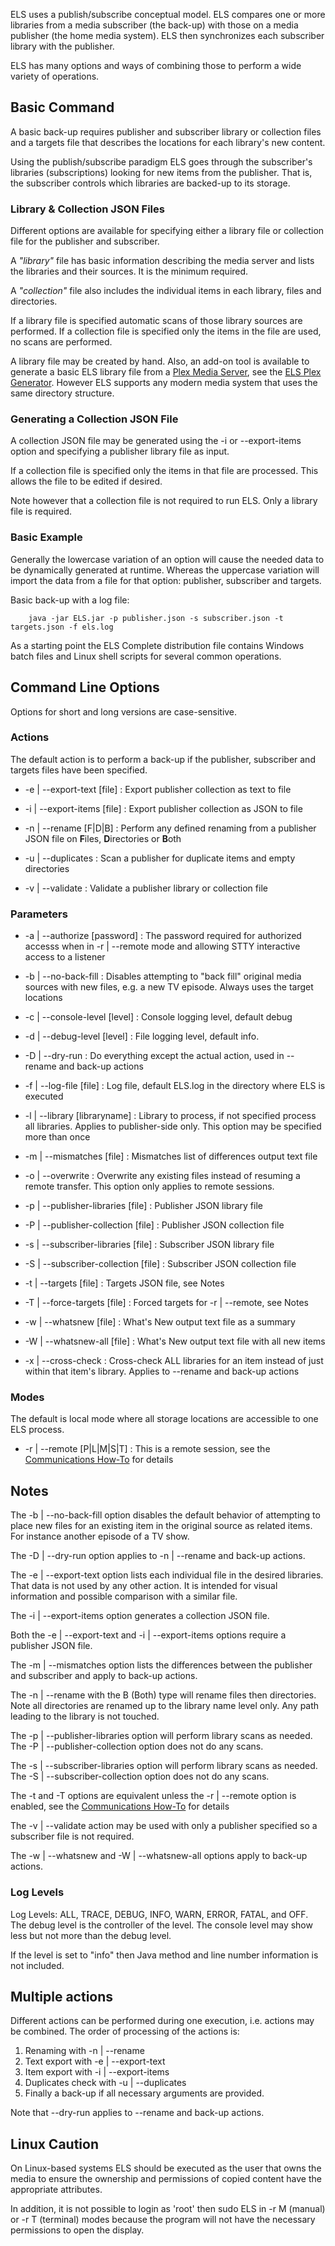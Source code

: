 ELS uses a publish/subscribe conceptual model. ELS compares one or more 
libraries from a media subscriber (the back-up) with those on a media 
publisher (the home media system). ELS then synchronizes each subscriber 
library with the publisher.

ELS has many options and ways of combining those to perform a wide 
variety of operations. 

## Basic Command

A basic back-up requires publisher and subscriber library or collection
files and a targets file that describes the locations for each library's
new content. 

Using the publish/subscribe paradigm ELS goes through the subscriber's 
libraries (subscriptions) looking for new items from the publisher. That 
is, the subscriber controls which libraries are backed-up to its 
storage. 

### Library & Collection JSON Files

Different options are available for specifying either a library file 
or collection file for the publisher and subscriber.

A *"library"* file has basic information describing the media server and 
lists the libraries and their sources. It is the minimum required.

A *"collection"* file also includes the individual items in each library,
files and directories.

If a library file is specified automatic scans of those library sources
are performed. If a collection file is specified only the items in the
file are used, no scans are performed.

A library file may be created by hand. Also, an add-on tool is available 
to generate a basic ELS library file from a [Plex Media 
Server](https://www.plex.tv), see the [ELS Plex 
Generator](https://github.com/GrokSoft/ELS-Plex-Generator). However ELS 
supports any modern media system that uses the same directory structure. 

### Generating a Collection JSON File

A collection JSON file may be generated using the -i or --export-items option
and specifying a publisher library file as input.

If a collection file is specified only the items in that file are processed.
This allows the file to be edited if desired.

Note however that a collection file is not required to run ELS. Only a
library file is required.

### Basic Example

Generally the lowercase variation of an option will cause the needed 
data to be dynamically generated at runtime. Whereas the uppercase 
variation will import the data from a file for that option: publisher,
subscriber and targets.

Basic back-up with a log file:
```
    java -jar ELS.jar -p publisher.json -s subscriber.json -t targets.json -f els.log
```

As a starting point the ELS Complete distribution file contains 
Windows batch files and Linux shell scripts for several common operations.

## Command Line Options

Options for short and long versions are case-sensitive.

### Actions

The default action is to perform a back-up if the publisher, subscriber and targets
files have been specified.

 * -e | --export-text [file] : Export publisher collection as text to file 
 
 * -i | --export-items [file] : Export publisher collection as JSON to file

 * -n | --rename [F|D|B] : Perform any defined renaming from a publisher JSON file 
     on **F**iles, **D**irectories or **B**oth
 
 * -u | --duplicates : Scan a publisher for duplicate items and empty directories
 
 * -v | --validate : Validate a publisher library or collection file
 
### Parameters

 * -a | --authorize [password] : The password required for authorized accesss
      when in -r | --remote mode and allowing STTY interactive access to a listener

 * -b | --no-back-fill : Disables attempting to "back fill" original media sources
     with new files, e.g. a new TV episode. Always uses the target locations

 * -c | --console-level [level] : Console logging level, default debug
 
 * -d | --debug-level [level] : File logging level, default info.
 
 * -D | --dry-run : Do everything except the actual action, used in --rename and
     back-up actions
 
 * -f | --log-file [file] : Log file, default ELS.log in the directory where
      ELS is executed
   
 * -l | --library [libraryname] : Library to process, if not specified process
      all libraries. Applies to publisher-side only. This option may be specified 
      more than once
 
 * -m | --mismatches [file] : Mismatches list of differences output text file

 * -o | --overwrite : Overwrite any existing files instead of resuming a remote transfer.
      This option only applies to remote sessions.

 * -p | --publisher-libraries [file] : Publisher JSON library file
 
 * -P | --publisher-collection [file] : Publisher JSON collection file

 * -s | --subscriber-libraries [file] : Subscriber JSON library file
 
 * -S | --subscriber-collection [file] : Subscriber JSON collection file
 
 * -t | --targets [file] : Targets JSON file, see Notes
 
 * -T | --force-targets [file] : Forced targets for -r | --remote, see Notes
 
 * -w | --whatsnew [file] : What's New output text file as a summary

 * -W | --whatsnew-all [file] : What's New output text file with all new items

 * -x | --cross-check : Cross-check ALL libraries for an item instead of just within
    that item's library. Applies to --rename and back-up actions

### Modes

The default is local mode where all storage locations are accessible to one ELS process.

 * -r | --remote [P|L|M|S|T] : This is a remote session,
     see the [Communications How-To](Communications-How-To) for details 



## Notes

The -b | --no-back-fill option disables the default behavior of attempting
to place new files for an existing item in the original source as related
items. For instance
another episode of a TV show.

The -D | --dry-run option applies to -n | --rename and back-up actions.

The -e | --export-text option lists each individual file in the desired
libraries. That data is not used by any other action. It is 
intended for visual information and possible comparison with a
similar file.

The -i | --export-items option generates a collection JSON file.

Both the -e | --export-text and -i | --export-items options require a 
publisher JSON file.

The -m | --mismatches option lists the differences between the publisher and
subscriber and apply to back-up actions.

The -n | --rename with the B (Both) type will rename files then directories.
Note all directories are renamed up to the library name level only. Any
path leading to the library is not touched.

The -p | --publisher-libraries option will perform library scans as needed. 
The -P | --publisher-collection option does not do any scans.

The -s | --subscriber-libraries option will perform library scans as needed.
The -S | --subscriber-collection option does not do any scans.

The -t and -T options are equivalent unless the -r | --remote option is enabled,
see the [Communications How-To](Communications-How-To) for details 

The -v | --validate action may be used with only a publisher specified 
so a subscriber file is not required.

The -w | --whatsnew and -W | --whatsnew-all options apply to back-up
actions.

### Log Levels

Log Levels: ALL, TRACE, DEBUG, INFO, WARN, ERROR, FATAL, and OFF. The debug level is
the controller of the level. The console level may show less but not more than
the debug level.

If the level is set to "info" then Java method and line number information is not included.

## Multiple actions

Different actions can be performed during one execution, i.e. actions may be
combined. The order of processing of the actions is:

 1. Renaming with -n | --rename
 2. Text export with -e | --export-text 
 3. Item export with -i | --export-items
 4. Duplicates check with -u | --duplicates
 5. Finally a back-up if all necessary arguments are provided. 

Note that --dry-run applies to --rename and back-up actions.

## Linux Caution

On Linux-based systems ELS should be executed as the user that owns the
media to ensure the ownership and permissions of copied content have
the appropriate attributes.

In addition, it is not possible to login as 'root' then sudo ELS in
-r M (manual) or -r T (terminal) modes because the program will not
have the necessary permissions to open the display.

